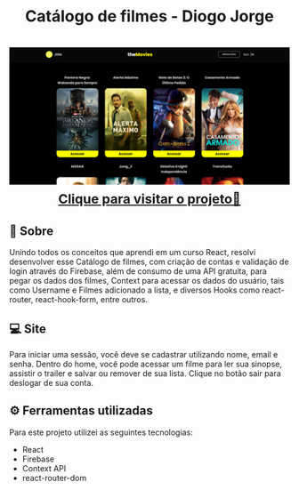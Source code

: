 <h1 align="center">Catálogo de filmes - Diogo Jorge</h1>

<h1 align="center">
    <a href="https://diogofernandoj-movies.netlify.app/" target="blank">
        <img src="react-movies-photo.png">
        <small align="center">Clique para visitar o projeto🔗</small>
    </a>
</h1>

## 📕 Sobre

Unindo todos os conceitos que aprendi em um curso React, resolvi desenvolver esse Catálogo de filmes, com criação de contas e validação de login através do Firebase, além de consumo de uma API gratuita, para pegar os dados dos filmes, Context para acessar os dados do usuário, tais como Username e Filmes adicionado a lista, e diversos Hooks como react-router, react-hook-form, entre outros.

## 💻 Site

Para iniciar uma sessão, você deve se cadastrar utilizando nome, email e senha. Dentro do home, você pode acessar um filme para ler sua sinopse, assistir o trailer e salvar ou remover de sua lista. Clique no botão sair para deslogar de sua conta.

## ⚙ Ferramentas utilizadas

Para este projeto utilizei as seguintes tecnologias:

- React
- Firebase
- Context API
- react-router-dom

